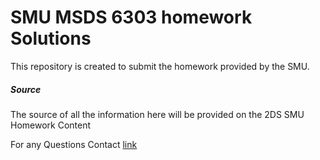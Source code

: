 # SMU MSDS 6303 homework Solutions
This repository is created to submit the homework provided by the SMU.

##### Source
The source of all the information here will be provided on the 2DS SMU Homework Content

For any Questions Contact [link](mailto:smylaporesaravanabha@mail.smu.edu)
